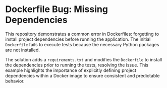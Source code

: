 # Dockerfile Bug: Missing Dependencies

This repository demonstrates a common error in Dockerfiles: forgetting to install project dependencies before running the application.  The initial `Dockerfile` fails to execute tests because the necessary Python packages are not installed.

The solution adds a `requirements.txt` and modifies the `Dockerfile` to install the dependencies prior to running the tests, resolving the issue.  This example highlights the importance of explicitly defining project dependencies within a Docker image to ensure consistent and predictable behavior.